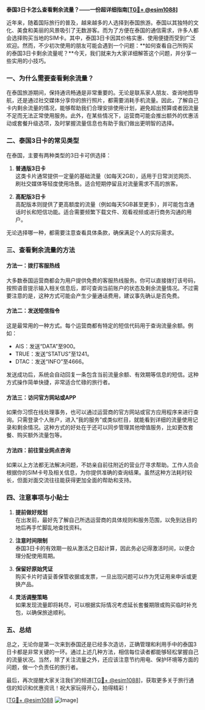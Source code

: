 **泰国3日卡怎么查看剩余流量？——一份超详细指南[[TG💪+ @esim1088](https://t.me/s/esim1088)]**

近年来，随着国际旅行的普及，越来越多的人选择到泰国旅游。泰国以其独特的文化、美食和美丽的风景吸引了无数游客。而为了方便在泰国的通信需求，许多人都会选择购买当地的SIM卡。其中，泰国3日卡因其价格实惠、使用便捷而受到广泛欢迎。然而，不少初次使用的朋友可能会遇到一个问题：**如何查看自己所购买的泰国3日卡剩余流量呢？**今天，我们就来为大家详细解答这个问题，并分享一些实用的小技巧。

### 一、为什么需要查看剩余流量？

在泰国旅游期间，保持通讯畅通是非常重要的。无论是联系家人朋友、查询地图导航，还是通过社交媒体分享你的旅行照片，都需要消耗手机流量。因此，了解自己卡内剩余流量的情况，能够帮助我们合理安排使用计划，避免超出预算或者因流量不足而无法正常使用服务。此外，在某些情况下，运营商可能会推出额外的优惠活动或套餐升级选项，及时掌握流量信息也有助于我们做出更明智的选择。

### 二、泰国3日卡的常见类型

在泰国，主要有两种类型的3日卡可供选择：

1. **普通版3日卡**  
   这类卡片通常提供一定量的基础流量（如每天2GB），适用于日常浏览网页、刷社交媒体等轻度使用场景。适合短期停留且对流量需求不高的旅客。

2. **高配版3日卡**  
   高配版本则提供了更高额度的流量（例如每天5GB甚至更多），并可能包含通话时长和短信功能。适合需要频繁下载文件、观看视频或进行商务沟通的用户。

无论选择哪一种，都需要注意查看具体条款，确保满足个人的实际需求。

### 三、查看剩余流量的方法

#### 方法一：拨打客服热线
大多数泰国运营商都会为用户提供免费的客服热线服务。你可以直接拨打该号码，按照语音提示输入相关信息后，即可查询当前账户的状态及剩余流量情况。不过需要注意的是，这种方式可能会产生少量通话费用，建议事先确认是否免费。

#### 方法二：发送短信指令
这是最常用的一种方式。每个运营商都有特定的短信代码用于查询流量余额。例如：
- AIS：发送“DATA”至900。
- TRUE：发送“STATUS”至1241。
- DTAC：发送“INFO”至4666。

发送成功后，系统会自动回复一条包含当前流量余额、有效期等信息的短信。这种方式操作简单快捷，非常适合忙碌的旅行者。

#### 方法三：访问官方网站或APP
如果你习惯在线处理事务，也可以通过运营商的官方网站或官方应用程序来进行查询。只需登录个人账户，进入“我的服务”或类似栏目，就能看到详细的流量使用记录和剩余情况。这种方式的好处在于还可以同步管理其他增值服务，比如更改套餐、购买额外流量包等。

#### 方法四：前往营业网点咨询
如果以上方法都无法解决问题，不妨亲自前往附近的营业厅寻求帮助。工作人员会根据你的SIM卡号及相关信息，为你提供准确的查询结果。虽然这种方法耗时较长，但面对面交流往往能获得更加全面的帮助和支持。

### 四、注意事项与小贴士

1. **提前做好规划**  
   在出发前，最好先了解自己所选运营商的具体规则和服务范围，以免到达目的地后再手忙脚乱地查找资料。

2. **注意时间限制**  
   泰国3日卡的有效期一般从激活之日起计算，因此务必记得激活时间，以便合理分配使用周期。

3. **保留好原始凭证**  
   购买卡片时请妥善保管收据或发票，一旦出现问题可以作为凭证用来申诉或更换产品。

4. **灵活调整策略**  
   如果发现流量即将耗尽，可以根据实际情况考虑延长套餐期限或购买临时补充包，以确保旅途顺利。

### 五、总结

总之，无论你是第一次来到泰国还是已经多次造访，正确管理和利用手中的泰国3日卡都是非常关键的一环。通过上述几种方法，相信每位读者都能够轻松掌握自己的流量状况。当然，除了关注流量之外，还应该注意节约用电、保护环境等方面的问题，做一个负责任的旅行者。

最后，再次提醒大家关注我们的频道[[TG💪+ @esim1088](https://t.me/s/esim1088)]，获取更多关于旅行通信的知识和优惠资讯！祝大家玩得开心，拍得精彩！

[[TG💪+ @esim1088](https://t.me/s/esim1088) ![Image](https://i.postimg.cc/4NQfJmqS/Snipaste-2025-05-13-00-14-12.png)]